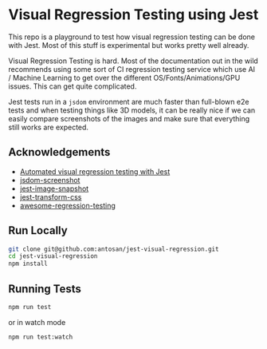 # Visual Regression Testing using Jest

This repo is a playground to test how visual regression testing can be done with Jest. Most of this stuff is experimental but works pretty well already.

Visual Regression Testing is hard. Most of the documentation out in the wild recommends using some sort of CI regression testing service which use AI / Machine Learning to get over the different OS/Fonts/Animations/GPU issues. This can get quite complicated.

Jest tests run in a `jsdom` environment are much faster than full-blown e2e tests and when testing things like 3D models, it can be really nice if we can easily compare screenshots of the images and make sure that everything still works are expected.

## Acknowledgements

- [Automated visual regression testing with Jest](https://blog.logrocket.com/automated-visual-regression-testing-with-jest/)
- [jsdom-screenshot](https://github.com/dferber90/jsdom-screenshot)
- [jest-image-snapshot](https://github.com/americanexpress/jest-image-snapshot)
- [jest-transform-css](https://github.com/dferber90/jest-transform-css)
- [awesome-regression-testing](https://github.com/mojoaxel/awesome-regression-testing)

## Run Locally

```bash
git clone git@github.com:antosan/jest-visual-regression.git
cd jest-visual-regression
npm install
```

## Running Tests

```bash
npm run test
```

or in watch mode

```bash
npm run test:watch
```
